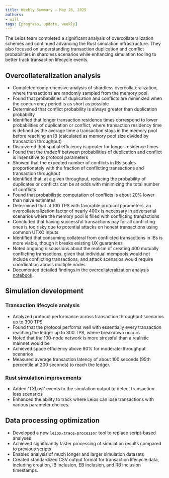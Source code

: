 ```yaml
---
title: Weekly Summary – May 26, 2025
authors:
- will
tags: [progress, update, weekly]
---
```


The Leios team completed a significant analysis of overcollateralization schemes and continued advancing the Rust simulation infrastructure. They also focused on understanding transaction duplication and conflict probabilities in shardless scenarios while enhancing simulation tooling to better track transaction lifecycle events.

## Overcollateralization analysis

- Completed comprehensive analysis of shardless overcollateralization, where transactions are randomly sampled from the memory pool
- Found that probabilities of duplication and conflicts are minimized when the concurrency period is as short as possible
- Determined that conflict probability is always greater than duplication probability
- Identified that longer transaction residence times correspond to lower probabilities of duplication or conflict, where transaction residency time is defined as the average time a transaction stays in the memory pool before reaching an IB (calculated as memory pool size divided by transaction throughput)
- Discovered that spatial efficiency is greater for longer residence times
- Found that the tradeoff between probabilities of duplication and conflict is insensitive to protocol parameters
- Showed that the expected number of conflicts in IBs scales proportionately with the fraction of conflicting transactions and transaction throughput
- Identified that, at a given throughput, reducing the probability of duplicates or conflicts can be at odds with minimizing the total number of conflicts
- Found that probabilistic computation of conflicts is about 20% lower than naive estimates
- Determined that at 100 TPS with favorable protocol parameters, an overcollateralization factor of nearly 400x is necessary in adversarial scenarios where the memory pool is filled with conflicting transactions
- Concluded that having successful transactions pay for all conflicting ones is too risky due to potential attacks on honest transactions using common UTXO inputs
- Identified that consuming collateral from conflicted transactions in IBs is more viable, though it breaks existing UX guarantees
- Noted ongoing discussions about the realism of creating 400 mutually conflicting transactions, given that individual mempools would not include conflicting transactions, and attack scenarios would require coordination across multiple nodes
- Documented detailed findings in the [overcollateralization analysis notebook](https://github.com/input-output-hk/ouroboros-leios/blob/main/analysis/overcollateralization-v1.ipynb).

## Simulation development

### Transaction lifecycle analysis

- Analyzed protocol performance across transaction throughput scenarios up to 300 TPS
- Found that the protocol performs well with essentially every transaction reaching the ledger up to 300 TPS, where breakdown occurs
- Noted that the 100-node network is more stressful than a realistic mainnet would be
- Achieved space efficiency above 80% for moderate-throughput scenarios
- Measured average transaction latency of about 100 seconds (95th percentile at 200 seconds) to reach the ledger.

### Rust simulation improvements

- Added 'TXLost' events to the simulation output to detect transaction loss scenarios
- Enhanced the ability to track where Leios can lose transactions with various parameter choices.

## Data processing optimization

- Developed a new [`leios-trace-processor`](https://github.com/input-output-hk/ouroboros-leios/blob/main/analysis/sims/trace-processor/) tool to replace script-based analyses
- Achieved significantly faster processing of simulation results compared to previous scripts
- Enabled analysis of much longer and larger simulation datasets
- Created standardized CSV output format for transaction lifecycle data, including creation, IB inclusion, EB inclusion, and RB inclusion timestamps.
